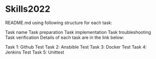 # Skills2022
README.md using following structure for each task:

Task name
Task preparation
Task implementation
Task troubleshooting
Task verification
Details of each task are in the link below:

Task 1: Github Test
Task 2: Ansbible Test
Task 3: Docker Test
Task 4: Jenkins Test
Task 5: Unittest
